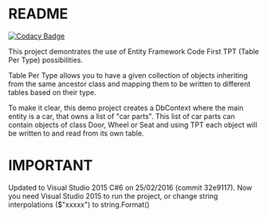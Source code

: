# README #

[![Codacy Badge](https://api.codacy.com/project/badge/Grade/0388f25bcf6e461aa351d78f1ece4ee1)](https://app.codacy.com/app/LechuckThePirate/EntityFramework_TPT?utm_source=github.com&utm_medium=referral&utm_content=LechuckThePirate/EntityFramework_TPT&utm_campaign=Badge_Grade_Dashboard)

This project demontrates the use of Entity Framework Code First TPT (Table Per Type) possibilities.

Table Per Type allows you to have a given collection of objects inheriting from the same ancestor class and mapping them to be written to different tables based on their type.

To make it clear, this demo project creates a DbContext where the main entity is a car, that owns a list of "car parts". This list of car parts can contain objects of class Door, Wheel or Seat and using TPT each object will be written to and read from its own table.

# IMPORTANT #

Updated to Visual Studio 2015 C#6 on 25/02/2016 (commit 32e9117). Now you need Visual Studio 2015 to run the project, or change string interpolations ($"xxxxx") to string.Format()